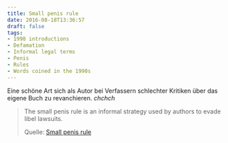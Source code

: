 ```yaml
---
title: Small penis rule
date: 2016-08-18T13:36:57
draft: false
tags:
- 1998 introductions
- Defamation
- Informal legal terms
- Penis
- Rules
- Words coined in the 1990s
---
```


Eine schöne Art sich als Autor bei Verfassern schlechter Kritiken über das
eigene Buch zu revanchieren. *chchch*

> The small penis rule is an informal strategy used by authors to evade libel lawsuits.
>
> Quelle: [Small penis rule](https://en.wikipedia.org/wiki/Small_penis_rule)
